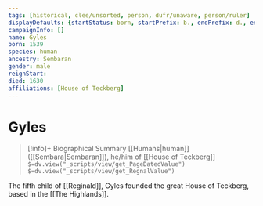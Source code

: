 ```yaml
---
tags: [historical, clee/unsorted, person, dufr/unaware, person/ruler]
displayDefaults: {startStatus: born, startPrefix: b., endPrefix: d., endStatus: died}
campaignInfo: []
name: Gyles
born: 1539
species: human
ancestry: Sembaran
gender: male
reignStart:
died: 1630
affiliations: [House of Teckberg]
---
```

# Gyles
>[!info]+ Biographical Summary
>[[Humans|human]]  ([[Sembara|Sembaran]]), he/him of [[House of Teckberg]]
>`$=dv.view("_scripts/view/get_PageDatedValue")`
>`$=dv.view("_scripts/view/get_RegnalValue")`

The fifth child of [[Reginald]], Gyles founded the great House of Teckberg, based in the [[The Highlands]].  
